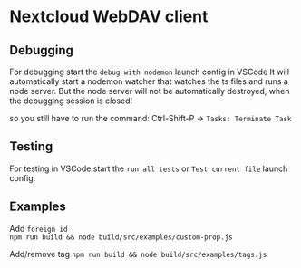# Nextcloud WebDAV client

## Debugging

For debugging start the `debug with nodemon` launch config in VSCode It will
automatically start a nodemon watcher that watches the ts files and runs a node
server. But the node server will not be automatically destroyed, when the
debugging session is closed!

so you still have to run the command: Ctrl-Shift-P -> `Tasks: Terminate Task`

## Testing

For testing in VSCode start the `run all tests` or `Test current file` launch
config.

## Examples

Add `foreign id`  
`npm run build && node build/src/examples/custom-prop.js`

Add/remove tag `npm run build && node build/src/examples/tags.js`
